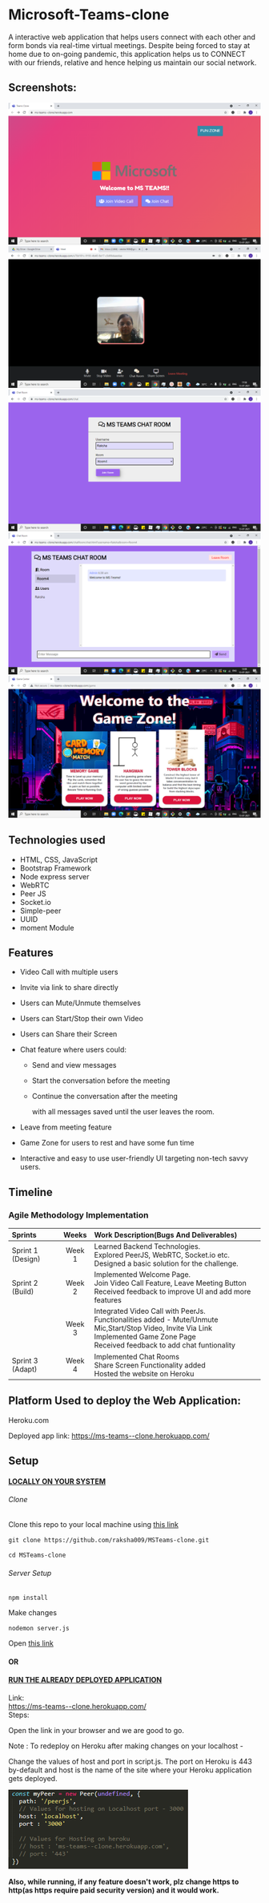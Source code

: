 # Microsoft-Teams-clone

A interactive web application that helps users connect with each other and form bonds via real-time virtual meetings. Despite being forced to stay at home due to on-going pandemic, this application helps us to CONNECT with our friends, relative and hence helping us maintain our social network. 

## Screenshots:
![welcome](https://github.com/raksha009/MSTeams-clone/blob/main/Screenshots/welcomepage.png)
![VideoCall](https://github.com/raksha009/MSTeams-clone/blob/main/Screenshots/VideoCall.png)
![EntryChat](https://github.com/raksha009/MSTeams-clone/blob/main/Screenshots/EntryChatRoom.png)
![MainChat](https://github.com/raksha009/MSTeams-clone/blob/main/Screenshots/MainChatRoom.png)
![FunZone](https://github.com/raksha009/MSTeams-clone/blob/main/Screenshots/FunZone.png)



## Technologies used

* HTML, CSS, JavaScript
* Bootstrap Framework
* Node express server
* WebRTC
* Peer JS
* Socket.io
* Simple-peer
* UUID
* moment Module

## Features
- Video Call with multiple users

- Invite via link to share directly

- Users can Mute/Unmute themselves 

- Users can Start/Stop their own Video

- Users can Share their Screen

- Chat feature where users could:

  *  Send and view messages

  * Start the conversation before the meeting

  * Continue the conversation after the meeting 

    with all messages saved until the user leaves the room.

- Leave from meeting feature

- Game Zone for users to rest and have some fun time

- Interactive and easy to use user-friendly UI targeting non-tech savvy users.

## Timeline

### Agile Methodology Implementation

| Sprints           | Weeks  | Work Description(Bugs And Deliverables)                      |
| :---------------- | :----: | :----------------------------------------------------------- |
| Sprint 1 (Design) | Week 1 | Learned Backend Technologies. <br />Explored PeerJS, WebRTC, Socket.io etc. <br />Designed a basic solution for the challenge. |
| Sprint 2 (Build)  | Week 2 | Implemented Welcome Page. <br />Join Video Call Feature, Leave Meeting Button <br /> Received feedback to improve UI and add more features|
|                   | Week 3 | Integrated Video Call with PeerJs. <br />Functionalities added - Mute/Unmute Mic,Start/Stop Video, Invite Via Link <br />Implemented Game Zone Page <br /> Received feedback to add chat funtionality|
| Sprint 3 (Adapt)  | Week 4 | Implemented Chat Rooms <br />Share Screen Functionality added  <br />Hosted the website on Heroku |



## Platform Used to deploy the Web Application:

Heroku.com

Deployed app link:  https://ms-teams--clone.herokuapp.com/

## Setup

#### <u>LOCALLY ON YOUR SYSTEM</u>

###### Clone
Clone this repo to your local machine using [this link](https://github.com/raksha009/MSTeams-clone.git)
```
git clone https://github.com/raksha009/MSTeams-clone.git
```
```
cd MSTeams-clone
```
###### Server Setup 

```
npm install
```
Make changes 

```
nodemon server.js
```
Open [this link](http://localhost:3000/)



#### OR

#### <u>RUN THE ALREADY DEPLOYED APPLICATION</u>

Link:  
  https://ms-teams--clone.herokuapp.com/
<br />Steps:

Open the link in your browser and we are good to go.

Note : To redeploy on Heroku after making changes on your localhost - 

Change the values of host and port in script.js. The port on Heroku is 443 by-default and host is the name of the site where your Heroku application gets deployed.

![image-20210713112809133](https://github.com/raksha009/MSTeams-clone/blob/main/Screenshots/changesWhenRe-deployed.png)


**Also, while running, if any feature doesn't work, plz change https to http(as https require paid security version) and it would work.**


